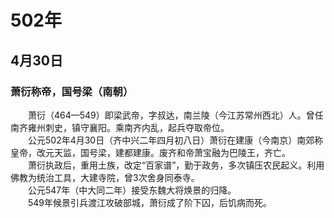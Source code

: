 # 502年
## 4月30日
### 萧衍称帝，国号梁（南朝）
　　萧衍（464—549）即梁武帝，字叔达，南兰陵（今江苏常州西北）人。曾任南齐雍州刺史，镇守襄阳。乘南齐内乱，起兵夺取帝位。<br>　　公元502年4月30日（齐中兴二年四月初八日）萧衍在建康（今南京）南郊称皇帝，改元天监，国号梁，建都建康。废齐和帝萧宝融为巴陵王，齐亡。<br>　　萧衍执政后，重用土族，改定“百家谱”，勤于政务，多次镇压农民起义。利用佛教为统治工具，大建寺院，曾3次舍身同泰寺。<br>　　公元547年（中大同二年）接受东魏大将焕景的归降。<br>　　549年候景引兵渡江攻破部城，萧衍成了阶下囚，后饥病而死。
<comment/>